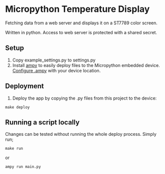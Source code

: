 # Micropython Temperature Display

Fetching data from a web server and displays it on a ST7789 color screen.

Written in python. Access to web server is protected with a shared secret.

## Setup

1. Copy example_settings.py to settings.py
2. Install [ampy](https://github.com/scientifichackers/ampy) to easily deploy files to the Micropython embedded device.
[Configure .ampy](https://github.com/scientifichackers/ampy#configuration) with your device location.

## Deployment
1. Deploy the app by copying the .py files from this project to the device:
```
make deploy
```

## Running a script locally
Changes can be tested without running the whole deploy process. Simply run;

```
make run
```

or
```
ampy run main.py
```
